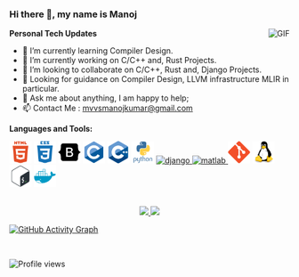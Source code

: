 <!--
**mvvsmk/mvvsmk** is a ✨ _special_ ✨ repository because its `README.md` (this file) appears on your GitHub profile.

### Hi there 👋

Here are some ideas to get you started:

- 🔭 I’m currently working on ...
- 🌱 I’m currently learning ...
- 👯 I’m looking to collaborate on ...
- 🤔 I’m looking for help with ...
- 💬 Ask me about ...
- 📫 How to reach me: ...
- 😄 Pronouns: ...
- ⚡ Fun fact: ...
-->

### Hi there 👋, my name is Manoj

<img align="right"  alt="GIF" src="https://i.pinimg.com/originals/e4/26/70/e426702edf874b181aced1e2fa5c6cde.gif" />
  
**Personal Tech Updates**

- 🌱 I’m currently learning Compiler Design.
- 🔭 I’m currently working on C/C++ and, Rust Projects.
- 👯 I’m looking to collaborate on C/C++, Rust and, Django Projects.
- 💬 Looking for guidance on Compiler Design, LLVM infrastructure MLIR in particular.
- 💬 Ask me about anything, I am happy to help;
- 📫 Contact Me : mvvsmanojkumar@gmail.com



<!-- 
Skills: C/Mordern C++/Python/Django
-->
**Languages and Tools:**  

<a ><img src="https://raw.githubusercontent.com/devicons/devicon/master/icons/html5/html5-plain-wordmark.svg" alt="cplusplus" width="40" height="40"/></a>
<a ><img src="https://raw.githubusercontent.com/devicons/devicon/master/icons/css3/css3-plain-wordmark.svg" alt="cplusplus" width="40" height="40"/></a>
<a ><img src="https://raw.githubusercontent.com/devicons/devicon/master/icons/bootstrap/bootstrap-plain.svg" alt="cplusplus" width="40" height="40"/></a>
<a ><img src="https://raw.githubusercontent.com/devicons/devicon/master/icons/c/c-original.svg" alt="cplusplus" width="40" height="40"/></a>
<a ><img src="https://raw.githubusercontent.com/devicons/devicon/master/icons/cplusplus/cplusplus-original.svg" alt="cplusplus" width="40" height="40"/></a>
<a ><img src="https://raw.githubusercontent.com/devicons/devicon/master/icons/python/python-original-wordmark.svg" alt="cplusplus" width="40" height="40"/></a>
<a href="https://www.djangoproject.com/" target="_blank"> <img src="https://camo.githubusercontent.com/078d575015caef2fa0605651bb5f9c036eece86b209339779671526c3639c25d/68747470733a2f2f696d672e69636f6e73382e636f6d2f636f6c6f722f34382f3030303030302f646a616e676f2e706e67" alt="django" width="40" height="40"/> </a>
<a href="https://www.mathworks.com/" target="_blank"> <img src="https://upload.wikimedia.org/wikipedia/commons/2/21/Matlab_Logo.png" alt="matlab" width="40" height="40"/> </a>
<a ><img src="https://raw.githubusercontent.com/devicons/devicon/master/icons/git/git-plain.svg" alt="cplusplus" width="40" height="40"/></a>
<a ><img src="https://raw.githubusercontent.com/devicons/devicon/master/icons/linux/linux-original.svg" alt="cplusplus" width="40" height="40"/></a>
<a ><img src="https://raw.githubusercontent.com/devicons/devicon/master/icons/bash/bash-original.svg" alt="cplusplus" width="40" height="40"/></a>
<a ><img src="https://raw.githubusercontent.com/devicons/devicon/master/icons/docker/docker-plain.svg" alt="cplusplus" width="40" height="40"/></a>
<br>
<br>


<!-- 


[<img src='https://cdn.jsdelivr.net/npm/simple-icons@3.0.1/icons/github.svg' alt='github' height='40'>](https://github.com/mvvsmk)  [<img src='https://cdn.jsdelivr.net/npm/simple-icons@3.0.1/icons/linkedin.svg' alt='linkedin' height='40'>](https://www.linkedin.com/in/mvvsmk/)  [<img src='https://cdn.jsdelivr.net/npm/simple-icons@3.0.1/icons/instagram.svg' alt='instagram' height='40'>](https://www.instagram.com/@mvvsmk/)  

[GitHub streak stats](https://github-readme-streak-stats.herokuapp.com/?user=mvvsmk) 

[![Top Langs](https://github-readme-stats.vercel.app/api/top-langs/?username=mvvsmk)](https://github.com/anuraghazra/github-readme-stats)

![GitHub stats](https://github-readme-stats.vercel.app/api?username=mvvsmk&show_icons=true&count_private=true)  

--> 

<p align="center">
<a href="https://github.com/mvvsmk">
  <img height="180em" src="https://github-readme-streak-stats.herokuapp.com/?user=mvvsmk&theme=black-ice"/>
  <img height="180em" src="https://github-readme-stats.vercel.app/api?username=mvvsmk&show_icons=true&theme=tokyonight&count_private=true"/>
</a>
</p>
 
[![GitHub Activity Graph](https://github-readme-activity-graph.cyclic.app/graph?username=mvvsmk&bg_color=0D1117&color=fff&line=58A6FF&point=FFF&hide_border=true)](https://github.com/ashutosh00710/github-readme-activity-graph)

<br>

![Profile views](https://gpvc.arturio.dev/mvvsmk)  
